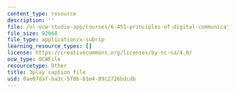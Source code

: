 ```yaml
---
content_type: resource
description: ''
file: /ol-ocw-studio-app/courses/6-451-principles-of-digital-communication-ii-spring-2005/0ae07dafba3c5f0b81e489c2726bdcdb_8HvTaOrTokc.vtt
file_size: 92068
file_type: application/x-subrip
learning_resource_types: []
license: https://creativecommons.org/licenses/by-nc-sa/4.0/
ocw_type: OCWFile
resourcetype: Other
title: 3play caption file
uid: 0ae07daf-ba3c-5f0b-81e4-89c2726bdcdb
---
```


